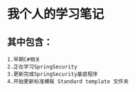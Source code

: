 # 我个人的学习笔记

## 其中包含：

```
1.早期C#相关
2.正在学习SpringSecurity
3.更新完成SpringSecurity基底程序
4.开始更新标准模板 Standard template 文件夹
```
